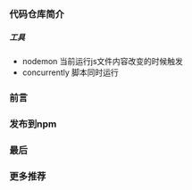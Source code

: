 
### 代码仓库简介

##### 工具

* nodemon 当前运行js文件内容改变的时候触发
* concurrently 脚本同时运行

### 前言


### 发布到npm



### 最后

### 更多推荐

